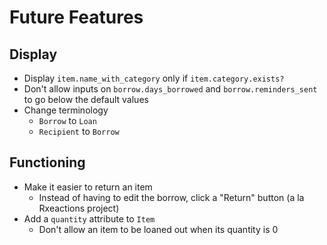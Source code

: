 # Future Features

## Display

- Display `item.name_with_category` only if `item.category.exists?`
- Don't allow inputs on `borrow.days_borrowed` and `borrow.reminders_sent` to go below the default values
- Change terminology
  - `Borrow` to `Loan`
  - `Recipient` to `Borrow`

## Functioning

- Make it easier to return an item
  - Instead of having to edit the borrow, click a "Return" button (a la Rxeactions project)
- Add a `quantity` attribute to `Item`
  - Don't allow an item to be loaned out when its quantity is 0
